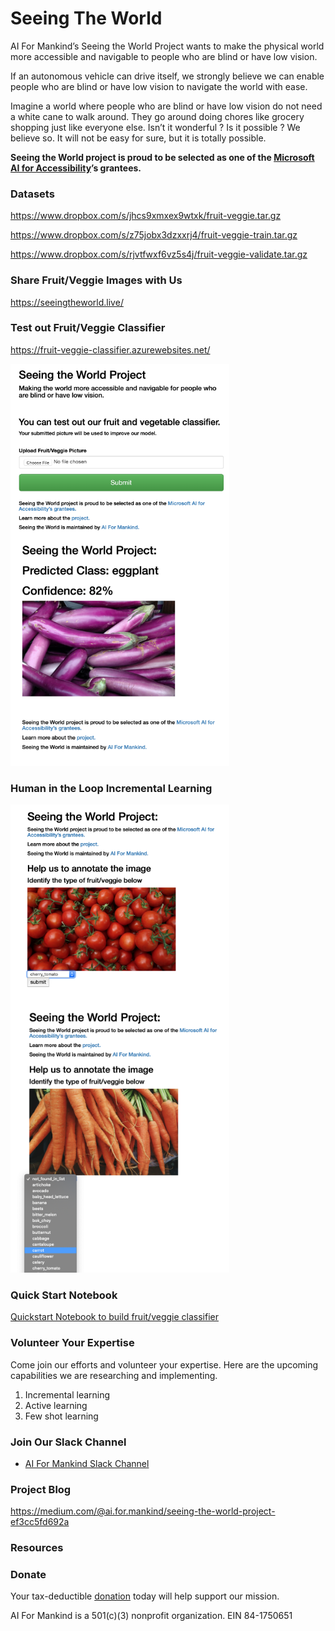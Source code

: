 # Seeing The World

AI For Mankind’s Seeing the World Project wants to make the physical world more accessible and navigable to people who are blind or have low vision.

If an autonomous vehicle can drive itself, we strongly believe we can enable people who are blind or have low vision to navigate the world with ease.

Imagine a world where people who are blind or have low vision do not need a white cane to walk around. They go around doing chores like grocery shopping just like everyone else. Isn’t it wonderful ? Is it possible ? We believe so. It will not be easy for sure, but it is totally possible.

**Seeing the World project is proud to be selected as one of the [Microsoft AI for Accessibility](https://www.microsoft.com/en-us/ai/ai-for-accessibility)’s grantees.**

### Datasets

https://www.dropbox.com/s/jhcs9xmxex9wtxk/fruit-veggie.tar.gz

https://www.dropbox.com/s/z75jobx3dzxxrj4/fruit-veggie-train.tar.gz

https://www.dropbox.com/s/rjvtfwxf6vz5s4j/fruit-veggie-validate.tar.gz

### Share Fruit/Veggie Images with Us
https://seeingtheworld.live/

### Test out Fruit/Veggie Classifier
https://fruit-veggie-classifier.azurewebsites.net/

<img src="images/TestOutClassifier.png" alt="Fruit Veggie Classifier" align="left" width="350"/><img src="images/eggplantClassifier.png" alt="Eggplant" width="350"/>

### Human in the Loop Incremental Learning
<img src="images/cherryTomatoLabeling.png" alt="Annotate cherry tomato" align="left" width="350"/><img src="images/carrotLabeling.png" alt="Annotate carrot" width="350"/>
  
  
### Quick Start Notebook
[Quickstart Notebook to build fruit/veggie classifier](Seeing-the-World-Model-Training-Workflow.ipynb)

### Volunteer Your Expertise
Come join our efforts and volunteer your expertise. Here are the upcoming capabilities we are researching and implementing.
1. Incremental learning
2. Active learning
3. Few shot learning

### Join Our Slack Channel
- [AI For Mankind Slack Channel](https://tinyurl.com/vch2z68)

### Project Blog
https://medium.com/@ai.for.mankind/seeing-the-world-project-ef3cc5fd692a

### Resources

### Donate
Your tax-deductible [donation](https://donorbox.org/donate-to-ai-for-mankind?default_interval=o) today will help support our mission.

AI For Mankind is a 501(c)(3) nonprofit organization. EIN 84-1750651
